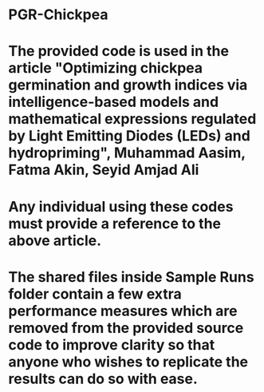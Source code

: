 # PGR-Chickpea
# The provided code is used in the article "Optimizing chickpea germination and growth indices via intelligence-based models and mathematical expressions regulated by Light Emitting Diodes (LEDs) and hydropriming", Muhammad Aasim, Fatma Akin, Seyid Amjad Ali
# Any individual using these codes must provide a reference to the above article.
# The shared files inside Sample Runs folder contain a few extra performance measures which are removed from the provided source code to improve clarity so that anyone who wishes to replicate the results can do so with ease.
